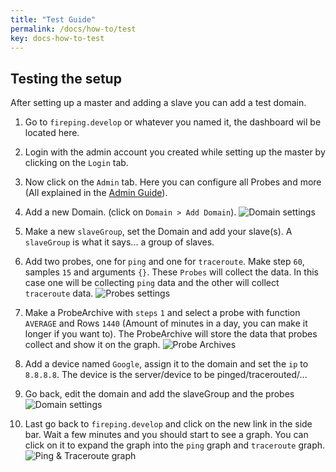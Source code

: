 ```yaml
---
title: "Test Guide"
permalink: /docs/how-to/test
key: docs-how-to-test
---
```


## Testing the setup
After setting up a master and adding a slave you can add a test domain.

1. Go to `fireping.develop` or whatever you named it, the dashboard wil be located here.

2. Login with the admin account you created while setting up the master by clicking on the `Login` tab.

3. Now click on the `Admin` tab. Here you can configure all Probes and more (All explained in the [Admin Guide](/docs/how-to/admin)).

4. Add a new Domain. (click on `Domain > Add Domain`).
![Domain settings](/assets/images/domain.png)

5. Make a new `slaveGroup`, set the Domain and add your slave(s). A `slaveGroup` is what it says... a group of slaves.

6. Add two probes, one for `ping` and one for `traceroute`. Make step `60`, samples `15` and arguments `{}`. These `Probes` will collect the data. In this case one will be collecting `ping` data and the other will collect `traceroute` data.
![Probes settings](/assets/images/probes.png)

7. Make a ProbeArchive with `steps` `1` and select a probe with function `AVERAGE` and Rows `1440` (Amount of minutes in a day, you can make it longer if you want to). The ProbeArchive will store the data that probes collect and show it on the graph.
![Probe Archives](/assets/images/probe_archive.png)

8. Add a device named `Google`, assign it to the domain and set the `ip` to `8.8.8.8`. The device is the server/device to be pinged/tracerouted/...

9. Go back, edit the domain and add the slaveGroup and the probes
![Domain settings](/assets/images/domain_2.png)

10. Last go back to `fireping.develop` and click on the new link in the side bar. Wait a few minutes and you should start to see a graph. You can click on it to expand the graph into the `ping` graph and `traceroute` graph.
![Ping & Traceroute graph](/assets/images/dashboard_ping_traceroute_graph.png)

